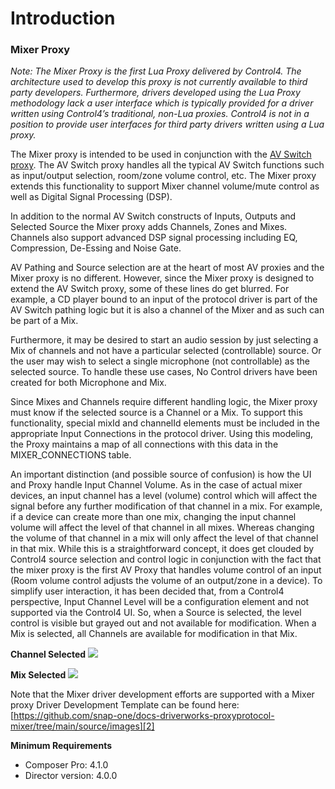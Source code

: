 # Introduction

###  Mixer Proxy

_Note: The Mixer Proxy is the first Lua Proxy delivered by Control4. The architecture used to develop this proxy is not currently available to third party developers. Furthermore, drivers developed using the Lua Proxy methodology lack a user interface which is typically provided for a driver written using  Control4’s traditional, non-Lua proxies. Control4 is not in a position to provide user interfaces for third party drivers written using a Lua proxy._

The Mixer proxy is intended to be used in conjunction with the [AV Switch proxy][1]. The AV Switch proxy handles all the typical AV Switch functions such as input/output selection, room/zone volume control, etc. The Mixer proxy extends this functionality to support Mixer channel volume/mute control as well as Digital Signal Processing (DSP). 

In addition to the normal AV Switch constructs of Inputs, Outputs and Selected Source the Mixer proxy adds Channels, Zones and Mixes. Channels also support advanced DSP signal processing including EQ, Compression, De-Essing and Noise Gate.

AV Pathing and Source selection are at the heart of most AV proxies and the Mixer proxy is no different. However, since the Mixer proxy is designed to extend the AV Switch proxy, some of these lines do get blurred. For example, a CD player bound to an input of the protocol driver is part of the AV Switch pathing logic but it is also a channel of the Mixer and as such can be part of a Mix.

Furthermore, it may be desired to start an audio session by just selecting a Mix of channels and not have a particular selected (controllable) source. Or the user may wish to select a single microphone (not controllable) as the selected source. To handle these use cases, No Control drivers have been created for both Microphone and Mix.

Since Mixes and Channels require different handling logic, the Mixer proxy must know if the selected source is a Channel or a Mix. To support this functionality, special mixId and channelId elements must be included in the appropriate Input Connections in the protocol driver. Using this modeling, the Proxy maintains a map of all connections with this data in the MIXER\_CONNECTIONS table.

An important distinction (and possible source of confusion) is how the UI and Proxy handle Input Channel Volume. As in the case of actual mixer devices, an input channel has a level (volume) control which will affect the signal before any further modification of that channel in a mix. For example, if a device can create more than one mix, changing the input channel volume will affect the level of that channel in all mixes. Whereas changing the volume of that channel in a mix will only affect the level of that channel in that mix. While this is a straightforward concept, it does get clouded by Control4 source selection and control logic in conjunction with the fact that the mixer proxy is the first AV Proxy that handles volume control of an input (Room volume control adjusts the volume of an output/zone in a device). To simplify user interaction, it has been decided that, from a Control4 perspective, Input Channel Level will be a configuration element and not supported via the Control4 UI. So, when a Source is selected, the level control is visible but grayed out and not available for modification. When a Mix is selected, all Channels are available for modification in that Mix.


**Channel Selected**
<img src="images/mixerproxy001.jpg"/>

**Mix Selected**
<img src="images/mixerproxy002.jpg"/>

Note that the Mixer driver development efforts are supported with a Mixer proxy Driver Development Template can be found here: 
[https://github.com/snap-one/docs-driverworks-proxyprotocol-mixer/tree/main/source/images][2]


**Minimum Requirements**

- Composer Pro: 4.1.0
- Director version: 4.0.0

[1]:	https://snap-one.github.io/docs-driverworks-proxyprotocol-avswitch/#license-copyright-and-trademark
[2]:	https://github.com/snap-one/docs-driverworks-proxyprotocol-mixer/tree/main/source/images